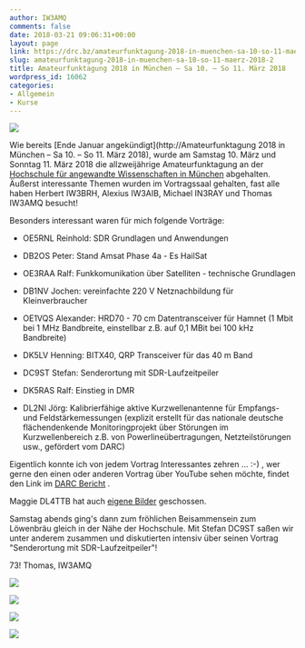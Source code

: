 ```yaml
---
author: IW3AMQ
comments: false
date: 2018-03-21 09:06:31+00:00
layout: page
link: https://drc.bz/amateurfunktagung-2018-in-muenchen-sa-10-so-11-maerz-2018-2/
slug: amateurfunktagung-2018-in-muenchen-sa-10-so-11-maerz-2018-2
title: Amateurfunktagung 2018 in München – Sa 10. – So 11. März 2018
wordpress_id: 16062
categories:
- Allgemein
- Kurse
---
```


![](https://drc.bz/wp-content/uploads/2018/03/csm_Banner_2018_02_842840048a.png)

Wie bereits [Ende Januar angekündigt](http://Amateurfunktagung 2018 in München – Sa 10. – So 11. März 2018), wurde am Samstag 10. März und Sonntag 11. März 2018 die allzweijährige Amateurfunktagung an der [Hochschule für angewandte Wissenschaften in München](https://www.hm.edu/) abgehalten. Äußerst interessante Themen wurden im Vortragssaal gehalten, fast alle haben Herbert IW3BRH, Alexius IW3AIB, Michael IN3RAY und Thomas IW3AMQ besucht!

Besonders interessant waren für mich folgende Vorträge:



 	
  * OE5RNL Reinhold: SDR Grundlagen und Anwendungen

 	
  * DB2OS Peter: Stand Amsat Phase 4a - Es HailSat

 	
  * OE3RAA Ralf: Funkkomunikation über Satelliten - technische Grundlagen

 	
  * DB1NV Jochen: vereinfachte 220 V Netznachbildung für Kleinverbraucher

 	
  * OE1VQS Alexander: HRD70 - 70 cm Datentransceiver für Hamnet (1 Mbit bei 1 MHz Bandbreite, einstellbar z.B. auf 0,1 MBit bei 100 kHz Bandbreite)

 	
  * DK5LV Henning: BITX40, QRP Transceiver für das 40 m Band

 	
  * DC9ST Stefan: Senderortung mit SDR-Laufzeitpeiler

 	
  * DK5RAS Ralf: Einstieg in DMR

 	
  * DL2NI Jörg: Kalibrierfähige aktive Kurzwellenantenne für Empfangs- und Feldstärkemessungen (explizit erstellt für das nationale deutsche flächendenkende Monitoringprojekt über Störungen im Kurzwellenbereich z.B. von Powerlineübertragungen, Netzteilstörungen usw., gefördert vom DARC)


Eigentlich konnte ich von jedem Vortrag Interessantes zehren ... :-) , wer gerne den einen oder anderen Vortrag über YouTube sehen möchte, findet den Link im [DARC Bericht](https://www.darc.de/der-club/distrikte/c/amateurfunktagung-muenchen/) .

Maggie DL4TTB hat auch [eigene Bilder](https://photos.app.goo.gl/WJ425I9DOx85VT722) geschossen.

Samstag abends ging's dann zum fröhlichen Beisammensein zum Löwenbräu gleich in der Nähe der Hochschule. Mit Stefan DC9ST saßen wir unter anderem zusammen und diskutierten intensiv über seinen Vortrag "Senderortung mit SDR-Laufzeitpeiler"!

73! Thomas, IW3AMQ

![](https://drc.bz/wp-content/uploads/2018/03/20180310_180429-e1521623105206.jpg)

![](https://drc.bz/wp-content/uploads/2018/03/20180311_135725.jpg)

![](https://drc.bz/wp-content/uploads/2018/03/20180311_161943.jpg)

![](https://drc.bz/wp-content/uploads/2018/03/DSC01706.jpg)
